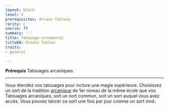 ```yaml
---
layout: block
level: 5
prerequisites: Arcane Tattoos
rarity: C
source: ??
summary: '-'
title: Tatouage ornemental
titleEN: Ornate Tattoo
traits:
- general

---
```


<p><span id="ctl00_MainContent_DetailedOutput"><strong>Prérequis</strong> Tatouages arcaniques<br></span></p>
<hr>
<p>Vous étendez vos tatouages pour inclure une magie supérieure. Choisissez un sort de la tradition <a href="https://2e.aonprd.com/Spells.aspx?Tradition=1">arcanique</a> de 1er niveau de la même école que vos Tatouages arcaniques, soit un sort commun, soit un sort auquel vous avez accès. Vous pouvez lancer ce sort une fois par jour comme un sort inné.&nbsp;</p>